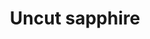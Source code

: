 ---
layout: item
title: Uncut sapphire
item-id: 1623
datatable: true
id: 1623
name: "Uncut sapphire"
members: false
lowalch: 10
highalch: 15
examine: "This would be worth more cut."
monsters:
  - id: 794
    name: "Scarab mage"
    members: true
    combat_level: 93
    wiki_url: "https://oldschool.runescape.wiki/w/Scarab_mage#Level_93"
    drops:
      - quantity: "4"
        rarity: 0.0234375
    image: "https://oldschool.runescape.wiki/images/c/c4/Scarab_mage.png?8c770"
  - id: 795
    name: "Locust rider"
    members: true
    combat_level: 106
    wiki_url: "https://oldschool.runescape.wiki/w/Locust_rider#Lancer"
    drops:
      - quantity: "4"
        rarity: 0.0234375
    image: "https://oldschool.runescape.wiki/images/thumb/0/01/Locust_rider_%28ranged%29.png/1200px-Locust_rider_%28ranged%29.png?46392"
  - id: 796
    name: "Locust rider"
    members: true
    combat_level: 98
    wiki_url: "https://oldschool.runescape.wiki/w/Locust_rider#Ranger"
    drops:
      - quantity: "4"
        rarity: 0.0234375
    image: "https://oldschool.runescape.wiki/images/thumb/0/01/Locust_rider_%28ranged%29.png/1200px-Locust_rider_%28ranged%29.png?46392"
  - id: 799
    name: "Scarab mage"
    members: true
    combat_level: 66
    wiki_url: "https://oldschool.runescape.wiki/w/Scarab_mage#Level_66_(Quest)"
    drops:
      - quantity: "4"
        rarity: 0.0234375
    image: "https://oldschool.runescape.wiki/images/c/c4/Scarab_mage.png?8c770"
  - id: 800
    name: "Locust rider"
    members: true
    combat_level: 68
    wiki_url: "https://oldschool.runescape.wiki/w/Locust_rider#Lancer_(Quest)"
    drops:
      - quantity: "4"
        rarity: 0.0234375
    image: "https://oldschool.runescape.wiki/images/thumb/0/01/Locust_rider_%28ranged%29.png/1200px-Locust_rider_%28ranged%29.png?46392"
  - id: 2161
    name: "TzHaar-Hur"
    members: true
    combat_level: 74
    wiki_url: "https://oldschool.runescape.wiki/w/TzHaar-Hur"
    drops:
      - quantity: "1"
        rarity: 0.0078125
    image: "https://oldschool.runescape.wiki/images/5/5a/TzHaar-Hur.png?978b9"
  - id: 2167
    name: "TzHaar-Xil"
    members: true
    combat_level: 133
    wiki_url: "https://oldschool.runescape.wiki/w/TzHaar-Xil"
    drops:
      - quantity: "1"
        rarity: 0.03125
    image: "https://oldschool.runescape.wiki/images/0/0b/TzHaar-Xil_%28sword%29.png?43cb7"
  - id: 2173
    name: "TzHaar-Ket"
    members: true
    combat_level: 149
    wiki_url: "https://oldschool.runescape.wiki/w/TzHaar-Ket#Level_149"
    drops:
      - quantity: "1"
        rarity: 0.03125
    image: "https://oldschool.runescape.wiki/images/6/6c/TzHaar-Ket.png?ee1fa"
  - id: 2916
    name: "Waterfiend"
    members: true
    combat_level: 115
    wiki_url: "https://oldschool.runescape.wiki/w/Waterfiend"
    drops:
      - quantity: "3"
        rarity: 0.0078125
    image: ""
  - id: 5129
    name: "Glod"
    members: true
    combat_level: 138
    wiki_url: "https://oldschool.runescape.wiki/w/Glod#Normal"
    drops:
      - quantity: "1"
        rarity: 1
    image: "https://oldschool.runescape.wiki/images/5/57/Glod.png?1c57f"
  - id: 6297
    name: "Glod (hard)"
    members: true
    combat_level: 276
    wiki_url: "https://oldschool.runescape.wiki/w/Glod#Hard"
    drops:
      - quantity: "1"
        rarity: 1
    image: "https://oldschool.runescape.wiki/images/5/57/Glod.png?1c57f"
  - id: 6615
    name: "Scorpia"
    members: true
    combat_level: 225
    wiki_url: "https://oldschool.runescape.wiki/w/Scorpia"
    drops:
      - quantity: "4"
        rarity: 0.0390625
    image: "https://oldschool.runescape.wiki/images/3/35/Scorpia.png?517c9"
  - id: 6618
    name: "Crazy archaeologist"
    members: true
    combat_level: 204
    wiki_url: "https://oldschool.runescape.wiki/w/Crazy_archaeologist"
    drops:
      - quantity: "4"
        rarity: 0.0390625
    image: ""
  - id: 6619
    name: "Chaos Fanatic"
    members: true
    combat_level: 202
    wiki_url: "https://oldschool.runescape.wiki/w/Chaos_Fanatic"
    drops:
      - quantity: "4"
        rarity: 0.0390625
    image: "https://oldschool.runescape.wiki/images/d/d8/Chaos_Fanatic.png?8871d"
  - id: 7310
    name: "Brassican Mage"
    members: true
    combat_level: 140
    wiki_url: "https://oldschool.runescape.wiki/w/Brassican_Mage"
    drops:
      - quantity: "1"
        rarity: 0.02
    image: "https://oldschool.runescape.wiki/images/5/55/Brassican_Mage.png?fb7d4"
  - id: 7679
    name: "TzHaar-Ket"
    members: true
    combat_level: 221
    wiki_url: "https://oldschool.runescape.wiki/w/TzHaar-Ket#Level_221"
    drops:
      - quantity: "1"
        rarity: 0.03125
    image: "https://oldschool.runescape.wiki/images/6/6c/TzHaar-Ket.png?ee1fa"
  - id: 7989
    name: "Ogress Warrior"
    members: false
    combat_level: 82
    wiki_url: "https://oldschool.runescape.wiki/w/Ogress_Warrior"
    drops:
      - quantity: "1"
        rarity: 0.034482758620689655
    image: "https://oldschool.runescape.wiki/images/4/40/Ogress_Warrior.png?7143b"
  - id: 7991
    name: "Ogress Shaman"
    members: false
    combat_level: 82
    wiki_url: "https://oldschool.runescape.wiki/w/Ogress_Shaman"
    drops:
      - quantity: "1"
        rarity: 0.034482758620689655
    image: "https://oldschool.runescape.wiki/images/5/52/Ogress_Shaman.png?5b638"
  - id: 8713
    name: "Sarachnis"
    members: true
    combat_level: 318
    wiki_url: "https://oldschool.runescape.wiki/w/Sarachnis"
    drops:
      - quantity: "20-30"
        rarity: 0.04
    image: "https://oldschool.runescape.wiki/images/thumb/e/e9/Sarachnis.png/1200px-Sarachnis.png?8f040"
---